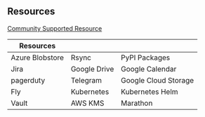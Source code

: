 ## Resources
[Community Supported Resource](http://concourse.ci/resource-types.html)

| Resources            |               |                       |
|----------------------|---------------|-----------------------|
| Azure Blobstore | Rsync | PyPI Packages | 
| Jira |  Google Drive | Google Calendar |
| pagerduty | Telegram | Google Cloud Storage |
| Fly | Kubernetes | Kubernetes Helm |
| Vault | AWS KMS | Marathon |
